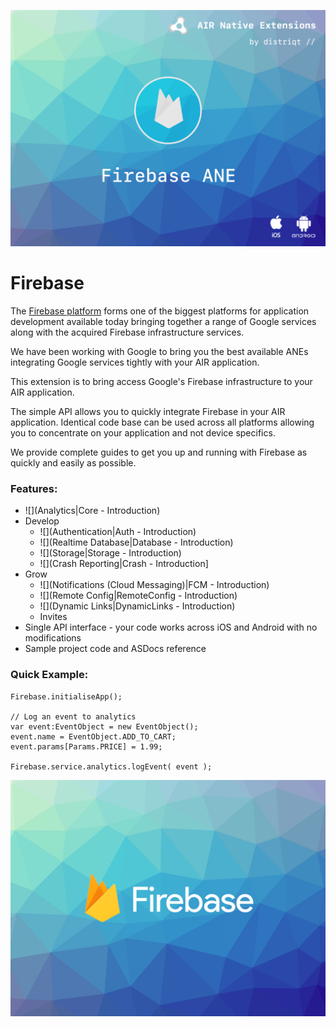
![](images/hero.png)


# Firebase

The [Firebase platform](https://firebase.google.com) forms one of the biggest 
platforms for application development available today bringing together a range 
of Google services along with the acquired Firebase infrastructure services.

We have been working with Google to bring you the best available ANEs 
integrating Google services tightly with your AIR application.

This extension is to bring access Google's Firebase infrastructure to your AIR application.

The simple API allows you to quickly integrate Firebase in your AIR application. 
Identical code base can be used across all platforms allowing you to concentrate 
on your application and not device specifics.

We provide complete guides to get you up and running with Firebase as quickly and easily as possible.


### Features:

- ![](Analytics|Core - Introduction)
- Develop
	- ![](Authentication|Auth - Introduction)
	- ![](Realtime Database|Database - Introduction)
	- ![](Storage|Storage - Introduction)
	- ![](Crash Reporting|Crash - Introduction]
- Grow
	- ![](Notifications (Cloud Messaging)|FCM - Introduction)
	- ![](Remote Config|RemoteConfig - Introduction)
	- ![](Dynamic Links|DynamicLinks - Introduction)
	- Invites
- Single API interface - your code works across iOS and Android with no modifications
- Sample project code and ASDocs reference


### Quick Example: 

```as3
Firebase.initialiseApp();

// Log an event to analytics
var event:EventObject = new EventObject();
event.name = EventObject.ADD_TO_CART;
event.params[Params.PRICE] = 1.99;

Firebase.service.analytics.logEvent( event );
```



![](images/promo.png)

